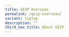 ```yaml
---
title: GEIP Overseas
permalink: /geip-overseas/
variant: tiptap
description: ""
third_nav_title: About GEIP
---
```

